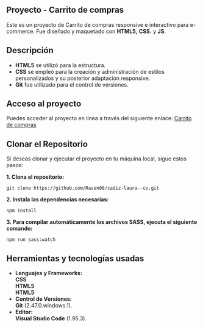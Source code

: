 <h2 class="code-line" data-line-start=0 data-line-end=1 ><a id="Proyecto__Carrito_de_compras_0"></a>Proyecto - Carrito de compras</h2>
<p class="has-line-data" data-line-start="2" data-line-end="3">Este es un proyecto de Carrito de compras responsive e interactivo para e-commerce. Fue diseñado y maquetado con <strong>HTML5,</strong> <strong>CSS.</strong> y <strong>JS</strong>.</p>
<h2 class="code-line" data-line-start=4 data-line-end=5 ><a id="Descripcin_4"></a>Descripción</h2>
<ul>
<li class="has-line-data" data-line-start="6" data-line-end="7"><strong>HTML5</strong> se utilizó para la estructura.</li>
<li class="has-line-data" data-line-start="7" data-line-end="8"><strong>CSS</strong> se empleó para la creación y administración de estilos personalizados y su posterior adaptación responsive.</li>
<li class="has-line-data" data-line-start="8" data-line-end="10"><strong>Git</strong> fue utilizado para el control de versiones.</li>
</ul>
<h2 class="code-line" data-line-start=10 data-line-end=11 ><a id="Acceso_al_proyecto_10"></a>Acceso al proyecto</h2>
<p class="has-line-data" data-line-start="12" data-line-end="13">Puedes acceder al proyecto en línea a través del siguiente enlace: <a href="https://rasen08.github.io/carrito-compras/">Carrito de compras</a></p>
<h2 class="code-line" data-line-start=14 data-line-end=15 ><a id="Clonar_el_Repositorio_14"></a>Clonar el Repositorio</h2>
<p class="has-line-data" data-line-start="16" data-line-end="17">Si deseas clonar y ejecutar el proyecto en tu máquina local, sigue estos pasos:</p>
<p class="has-line-data" data-line-start="18" data-line-end="19"><strong>1. Clona el repositorio:</strong></p>
<pre><code class="has-line-data" data-line-start="20" data-line-end="22" class="language-sh">git <span class="hljs-built_in">clone</span> https://github.com/Rasen08/cadiz-laura--cv.git
</code></pre>
<p class="has-line-data" data-line-start="22" data-line-end="23"><strong>2. Instala las dependencias necesarias:</strong></p>
<pre><code class="has-line-data" data-line-start="24" data-line-end="26" class="language-sh">npm install
</code></pre>
<p class="has-line-data" data-line-start="26" data-line-end="27"><strong>3. Para compilar automáticamente los archivos SASS, ejecuta el siguiente comando:</strong></p>
<pre><code class="has-line-data" data-line-start="28" data-line-end="30" class="language-sh">npm run sass:watch
</code></pre>
<h2 class="code-line" data-line-start=31 data-line-end=32 ><a id="Herramientas_y_tecnologas_usadas_31"></a>Herramientas y tecnologías usadas</h2>
<ul>
<li class="has-line-data" data-line-start="33" data-line-end="37"><strong>Lenguajes y Frameworks:</strong><br>
<strong>CSS</strong><br>
<strong>HTML5</strong><br>
<strong>HTML5</strong></li>
<li class="has-line-data" data-line-start="37" data-line-end="39"><strong>Control de Versiones:</strong><br>
<strong>Git</strong> (2.47.0.windows.1).</li>
<li class="has-line-data" data-line-start="39" data-line-end="41"><strong>Editor:</strong><br>
<strong>Visual Studio Code</strong> (1.95.3).</li>
</ul>